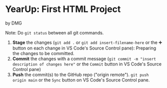 # YearUp: First HTML Project

by DMG


Note: Do `git status` between all git commands.
1. **Stage** the changes (`git add .` or `git add insert-filename-here` or the ➕ button on each change in VS Code's Source Control pane): Preparing the changes to be committed.
2. **Commit** the changes with a commit message (`git commit -m "insert description of changes here"` or the `Commit` button in VS Code's Source Control pane)
3. **Push** the commit(s) to the GitHub repo ("origin remote"). `git push origin main` or the `Sync` button on VS Code's Source Control pane.